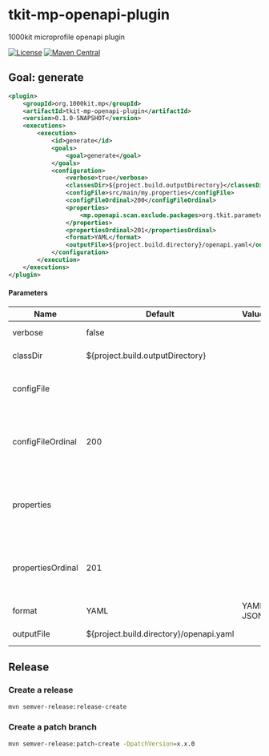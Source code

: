 # tkit-mp-openapi-plugin

1000kit microprofile openapi plugin

[![License](https://img.shields.io/badge/license-Apache--2.0-green?style=for-the-badge&logo=apache)](https://www.apache.org/licenses/LICENSE-2.0)
[![Maven Central](https://img.shields.io/maven-central/v/org.1000kit.maven/tkit-mp-openapi-plugin?logo=java&style=for-the-badge)](https://maven-badges.herokuapp.com/maven-central/org.1000kit.maven/tkit-mp-openapi-plugin)

## Goal: generate

```xml
<plugin>
    <groupId>org.1000kit.mp</groupId>
    <artifactId>tkit-mp-openapi-plugin</artifactId>
    <version>0.1.0-SNAPSHOT</version>
    <executions>
        <execution>
            <id>generate</id>
            <goals>
                <goal>generate</goal>
            </goals>
            <configuration>
                <verbose>true</verbose>
                <classesDir>${project.build.outputDirectory}</classesDir>
                <configFile>src/main/my.properties</configFile>
                <configFileOrdinal>200</configFileOrdinal>
                <properties>
                    <mp.openapi.scan.exclude.packages>org.tkit.parameters.rs.external.v2</mp.openapi.scan.exclude.packages>
                </properties>
                <propertiesOrdinal>201</propertiesOrdinal>
                <format>YAML</format>
                <outputFile>${project.build.directory}/openapi.yaml</outputFile>
            </configuration>
        </execution>
    </executions>
</plugin>
```

#### Parameters

|  Name | Default  | Values | Description  |
|---|---|---|---|
| verbose  | false | | The verbose flag  |
| classDir | ${project.build.outputDirectory} | | Directory of the classes |
| configFile | | | The micro-profile configuration property file |
| configFileOrdinal | 200 | | The micro-profile configuration property file ordinal number |
| properties | | | The micro-profile configuration properties in the plugin configuration |
| propertiesOrdinal | 201 | | The micro-profile configuration properties ordinal number |
| format | YAML | YAML, JSON | The output format |
| outputFile | ${project.build.directory}/openapi.yaml | | The output openAPI file |

## Release

### Create a release

```bash
mvn semver-release:release-create
```

### Create a patch branch
```bash
mvn semver-release:patch-create -DpatchVersion=x.x.0
```
